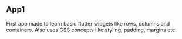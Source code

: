 ## App1

First app made to learn basic flutter widgets like rows, columns and containers.
Also uses CSS concepts like styling, padding, margins etc.
